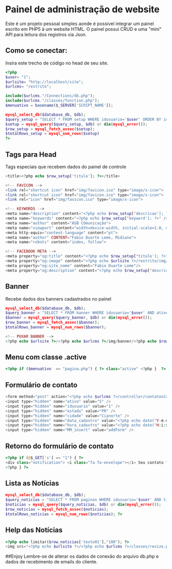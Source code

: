 # Painel de administração de website
Este é um projeto pessoal simples aonde é possivel integrar um painel escrito em PHP5 à um website HTML. O painel possui CRUD e uma "mini" API para leitura dos registros via Json.

## Como se conectar:
Insira este trecho de código no head de seu site.
```PHP
<?php
$user= "1";
$urlsite= "http://localhost/site";
$urlcms= "restrito";

include($urlcms."/Connections/db.php");
include($urlcms."/classes/function.php");
$menuativo = basename($_SERVER['SCRIPT_NAME']);

mysql_select_db($database_db, $db);
$query_setup = "SELECT * FROM setup WHERE idusuario='$user' ORDER BY id";
$setup = mysql_query($query_setup, $db) or die(mysql_error());
$row_setup = mysql_fetch_assoc($setup);
$totalRows_setup = mysql_num_rows($setup)
?>
```
## Tags para Head
Tags especiais que recebem dados do painel de controle
```PHP
<title><?php echo $row_setup['titulo']; ?></title>

<!-- FAVICON -->
<link rel="shortcut icon" href="img/favicon.ico" type="image/x-icon">
<link rel="shortcut icon" href="img/favicon.ico" type="image/x-icon">
<link rel="icon" href="img/favicon.ico" type="image/x-icon">

<!-- KEYWORDS -->
<meta name="description" content="<?php echo $row_setup['descricao']; ?>" />
<meta name="keywords" content="<?php echo $row_setup['keyword']; ?>" />
<meta name="author" content="ASB COmunicação">
<meta name="viewport" content="width=device-width, initial-scale=1.0, maximum-scale=1.0" />
<meta http-equiv="content-language" content="pt">
<meta name="author" CONTENT="Fabio Duarte Leme, Midiano">
<meta name="robots" content="index, follow">

<!-- FACEBOOK META -->
<meta property="og:title" content="<?php echo $row_setup['titulo']; ?>"/>
<meta property="og:image" content="<?php echo $urlsite ?>/restrito/img/setup/<?php echo $row_setup['imagem']; ?>"/>
<meta property="og:site_name" content="Fabio Duarte Leme"/>
<meta property="og:description" content="<?php echo $row_setup['descricao']; ?>"/>
```
## Banner
Recebe dados dos banners cadastrados no painel
```PHP
mysql_select_db($database_db, $db);
$query_banner = "SELECT * FROM banner WHERE idusuario='$user' AND ativo='S' ORDER BY id DESC";
$banner = mysql_query($query_banner, $db) or die(mysql_error());
$row_banner = mysql_fetch_assoc($banner);
$totalRows_banner = mysql_num_rows($banner);

<!-- PUXAR BANNER -->
<?php echo $urlsite ?>/<?php echo $urlcms ?>/img/banner/<?php echo $row_banner['imagem']; ?>
```
## Menu com classe .active
```PHP
<?php if ($menuativo  == "pagina.php") { ?> class="active" <?php }  ?>
```
## Formulário de contato
```PHP
<form method="post" action="<?php echo $urlcms ?>/controller/contatosController.php" id="contact-form">
<input type="hidden" name="ativo" value="S" />
<input type="hidden" name="idusuario" value="1" />
<input type="hidden" name="estado" value="PR" />
<input type="hidden" name="cidade" value="Cianorte" />
<input type="hidden" name="data_cadastro" value="<?php echo date("Y-m-d") ?>" />
<input type="hidden" name="hora_cadastro" value="<?php echo date("H:i:s") ?>" />
<input type="hidden" name="MM_insert" value="addForm" />
```
## Retorno do formulário de contato
```PHP
<?php if (@$_GET['s'] == "1") { ?>
<div class="notification"> <i class="fa fa-envelope"></i> Seu contato foi enviado com Sucesso!</div>
<?php } ?>
```
## Lista as Notícias
```PHP
mysql_select_db($database_db, $db);
$query_noticias = "SELECT * FROM paginas WHERE idusuario='$user' AND tipo='noticia' ORDER BY id DESC LIMIT 3";
$noticias = mysql_query($query_noticias, $db) or die(mysql_error());
$row_noticias = mysql_fetch_assoc($noticias);
$totalRows_noticias = mysql_num_rows($noticias); ?>
```
## Help das Notícias
```PHP
<?php echo limitar($row_noticias['texto01'],"100"); ?>
<img src="<?php echo $urlsite ?>/<?php echo $urlcms ?>/classes/resize.php?src=/restrito/img/paginas/<?php echo $row_noticias['imagem']; ?>&h=368&w=369&zc=1&q=100&s=0" alt="<?php echo $row_noticias['titulo']; ?>">
```

##Enjoy
Lembre-se de alterar os dados de conexão do arquivo db.php e dados de recebimento de emails do cliente.
